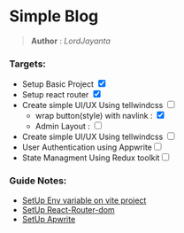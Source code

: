 # Simple Blog 
> **Author** : *LordJayanta*

### Targets:
- Setup Basic Project <input type='checkbox' checked/>
- Setup react router <input type='checkbox' checked/>
- Create simple UI/UX Using tellwindcss <input type='checkbox' />
    - wrap button(style) with navlink : <input type='checkbox' checked/>
    - Admin Layout : <input type='checkbox' />
- Create simple UI/UX Using tellwindcss <input type='checkbox' />
- User Authentication using Appwrite<input type='checkbox'/> 
- State Managment Using Redux toolkit<input type='checkbox'/> 

### Guide Notes:
- [SetUp Env variable on vite project](./Note/Setup_env.md)
- [SetUp React-Router-dom](./Note/setup_react-router-dom.md)
- [SetUp Apwrite](./Note/setup_appwrite.md)